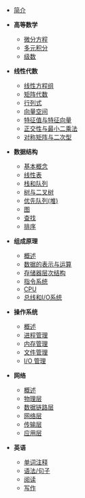 - [简介](README.md)

- **高等数学**

  - [微分方程](calculus/differential-equations.md)
  - [多元积分](calculus/multiple-integration.md)
  - [级数](calculus/series.md)

- **线性代数**
  - [线性方程组](linear-algebra/linear-equations.md)
  - [矩阵代数](linear-algebra/matrix-algebra.md)
  - [行列式](linear-algebra/determinants.md)
  - [向量空间](linear-algebra/vector-spaces.md)
  - [特征值与特征向量](linear-algebra/eigenvalues-eigenvectors.md)
  - [正交性与最小二乘法](linear-algebra/orthogonality-least-squares.md)
  - [对称矩阵与二次型](linear-algebra/symmetric-metrices-quadratic-forms.md)
- **数据结构**

  - [基本概念](data-structure/concepts.md)
  - [线性表](data-structure/线性表.md)
  - [栈和队列](data-structure/stack-queue.md)
  - [树与二叉树](data-structure/tree.md)
  - [优先队列(堆)](data-structure/priority-queue-heap.md)
  - [图](data-structure/graph.md)
  - [查找](data-structure/search.md)
  - [排序](data-structure/sort.md)

- **组成原理**
  - [概述](organization/overview.md)
  - [数据的表示与运算](organization/data.md)
  - [存储器层次结构](organization/memory.md)
  - [指令系统](organization/instruction.md)
  - [CPU](organization/cpu.md)
  - [总线和I/O系统](organization/bus.md)

- **操作系统**
  - [概述](os/overview.md)
  - [进程管理](os/process.md)
  - [内存管理](os/memory.md)
  - [文件管理](os/file.md)
  - [I/O 管理](os/io.md)
- **网络**
  - [概述](network/overview.md)
  - [物理层](network/physical-layer.md)
  - [数据链路层](network/data-link-layer.md)
  - [网络层](network/network-layer.md)
  - [传输层](network/transport-layer.md)
  - [应用层](network/application-layer.md)

- **英语**
  - [单词注释](english/table.md)
  - [语法/句子](english/grammar.md)
  - [阅读](english/reading.md)
  - [写作](english/writing.md)
